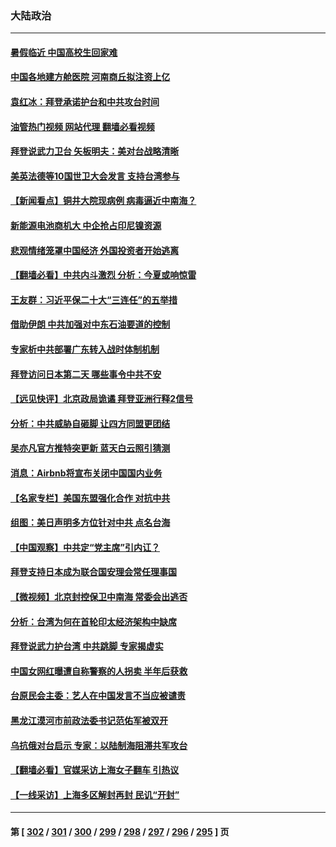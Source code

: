 ### 大陆政治
---
#### [暑假临近 中国高校生回家难](../../pages/ncid277/n13743940.md?05250045) 
#### [中国各地建方舱医院 河南商丘拟注资上亿](../../pages/ncid277/n13743837.md?05250045) 
#### [袁红冰：拜登承诺护台和中共攻台时间](../../pages/ncid277/n13744152.md?05250045) 
#### [油管热门视频 网站代理 翻墙必看视频](http://209.222.30.114:81/youtube.html?05250045)
#### [拜登说武力卫台 矢板明夫：美对台战略清晰](../../pages/ncid277/n13744095.md?05250045) 
#### [美英法德等10国世卫大会发言 支持台湾参与](../../pages/ncid277/n13743925.md?05250045) 
#### [【新闻看点】铜井大院现病例 病毒逼近中南海？](../../pages/ncid277/n13743659.md?05250045) 
#### [新能源电池商机大 中企抢占印尼镍资源](../../pages/ncid277/n13744063.md?05250045) 
#### [悲观情绪笼罩中国经济 外国投资者开始逃离](../../pages/ncid277/n13743825.md?05250045) 
#### [【翻墙必看】中共内斗激烈 分析：今夏或响惊雷](../../pages/ncid277/n13743926.md?05250045) 
#### [王友群：习近平保二十大“三连任”的五举措](../../pages/ncid277/n13743840.md?05250045) 
#### [借助伊朗 中共加强对中东石油要道的控制](../../pages/ncid277/n13743911.md?05250045) 
#### [专家析中共部署广东转入战时体制机制](../../pages/ncid277/n13743850.md?05250045) 
#### [拜登访问日本第二天 哪些事令中共不安](../../pages/ncid277/n13743822.md?05250045) 
#### [【远见快评】北京政局诡谲 拜登亚洲行释2信号](../../pages/ncid277/n13743807.md?05250045) 
#### [分析：中共威胁自砸脚 让四方同盟更团结](../../pages/ncid277/n13743783.md?05250045) 
#### [吴亦凡官方推特突更新 蓝天白云照引猜测](../../pages/ncid277/n13743808.md?05250045) 
#### [消息：Airbnb将宣布关闭中国国内业务](../../pages/ncid277/n13743811.md?05250045) 
#### [【名家专栏】美国东盟强化合作 对抗中共](../../pages/ncid277/n13743580.md?05250045) 
#### [组图：美日声明多方位针对中共 点名台海](../../pages/ncid277/n13743686.md?05250045) 
#### [【中国观察】中共定“党主席”引内讧？](../../pages/ncid277/n13743624.md?05250045) 
#### [拜登支持日本成为联合国安理会常任理事国](../../pages/ncid277/n13743703.md?05250045) 
#### [【微视频】北京封控保卫中南海 常委会出逃否](../../pages/ncid277/n13743655.md?05250045) 
#### [分析：台湾为何在首轮印太经济架构中缺席](../../pages/ncid277/n13743557.md?05250045) 
#### [拜登说武力护台湾 中共跳脚 专家揭虚实](../../pages/ncid277/n13743620.md?05250045) 
#### [中国女网红曝遭自称警察的人拐卖 半年后获救](../../pages/ncid277/n13743517.md?05250045) 
#### [台原民会主委：艺人在中国发言不当应被谴责](../../pages/ncid277/n13743377.md?05250045) 
#### [黑龙江漠河市前政法委书记范佑军被双开](../../pages/ncid277/n13743493.md?05250045) 
#### [乌抗俄对台启示 专家：以陆制海阻滞共军攻台](../../pages/ncid277/n13743150.md?05250045) 
#### [【翻墙必看】官媒采访上海女子翻车 引热议](../../pages/ncid277/n13743168.md?05250045) 
#### [【一线采访】上海多区解封再封 民讥“开封”](../../pages/ncid277/n13743050.md?05250045) 

---
#### 第 [ [302](./302.md?05250045) / [301](./301.md?05250045) / [300](./300.md?05250045) / [299](./299.md?05250045) / [298](./298.md?05250045) / [297](./297.md?05250045) / [296](./296.md?05250045) / [295](./295.md?05250045) ] 页
